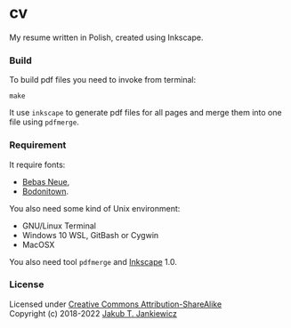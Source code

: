 # cv

My resume written in Polish, created using Inkscape.

### Build

To build pdf files you need to invoke from terminal:

```
make
```

It use `inkscape` to generate pdf files for all pages and merge them into one file using `pdfmerge`.

### Requirement

It require fonts:

* [Bebas Neue](https://www.dafont.com/bebas-neue.font),
* [Bodonitown](https://www.dafont.com/Bodonitown.font).

You also need some kind of Unix environment:

* GNU/Linux Terminal
* Windows 10 WSL,  GitBash or Cygwin
* MacOSX

You also need tool `pdfmerge` and [Inkscape](https://inkscape.org/) 1.0.

### License

Licensed under [Creative Commons Attribution-ShareAlike](https://creativecommons.org/licenses/by-sa/3.0/)<br/>
Copyright (c) 2018-2022 [Jakub T. Jankiewicz](https://jcubic.pl/me)
